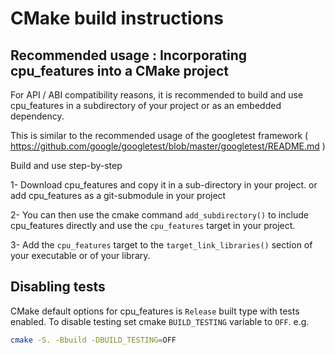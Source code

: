 # CMake build instructions

## Recommended usage : Incorporating cpu_features into a CMake project

For API / ABI compatibility reasons, it is recommended to build and use
cpu_features in a subdirectory of your project or as an embedded dependency.

This is similar to the recommended usage of the googletest framework
( https://github.com/google/googletest/blob/master/googletest/README.md )

Build and use step-by-step


1- Download cpu_features and copy it in a sub-directory in your project.
or add cpu_features as a git-submodule in your project

2- You can then use the cmake command `add_subdirectory()` to include
cpu_features directly and use the `cpu_features` target in your project.

3- Add the `cpu_features` target to the `target_link_libraries()` section of
your executable or of your library.

## Disabling tests

CMake default options for cpu_features is `Release` built type with tests
enabled. To disable testing set cmake `BUILD_TESTING` variable to `OFF`.
e.g.
```sh
cmake -S. -Bbuild -DBUILD_TESTING=OFF
```

